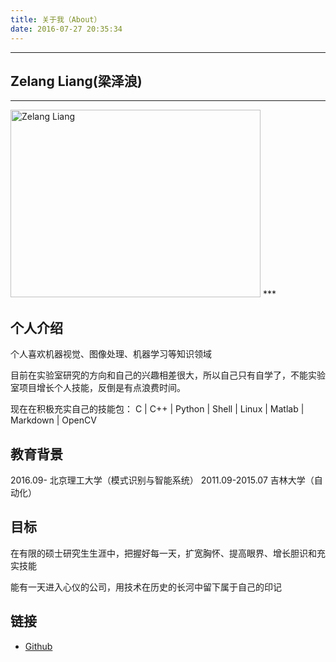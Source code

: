 ```yaml
---
title: 关于我（About）
date: 2016-07-27 20:35:34
---
```

***
## Zelang Liang(梁泽浪)

***
<img src="http://oapeb119y.bkt.clouddn.com/1-IMG_5976%E5%A4%A7%E5%9B%BE.jpg" alt="Zelang Liang" height="300" width="400">
***

## 个人介绍

个人喜欢机器视觉、图像处理、机器学习等知识领域

目前在实验室研究的方向和自己的兴趣相差很大，所以自己只有自学了，不能实验室项目增长个人技能，反倒是有点浪费时间。

现在在积极充实自己的技能包：
  C | C++ | Python | Shell | Linux | Matlab | Markdown | OpenCV
 
## 教育背景
2016.09-         北京理工大学（模式识别与智能系统）
2011.09-2015.07  吉林大学（自动化） 


## 目标

在有限的硕士研究生生涯中，把握好每一天，扩宽胸怀、提高眼界、增长胆识和充实技能

能有一天进入心仪的公司，用技术在历史的长河中留下属于自己的印记

## 链接

+ [Github](https://github.com/liangzelang)



